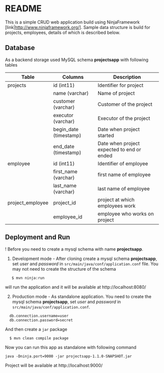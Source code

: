 # README

This is a simple CRUD web application build using NinjaFramework [link|http://www.ninjaframework.org/].
Sample data structure is build for projects, employees, details of which is described below.

## Database

As a backend storage used MySQL schema **projectsapp** with following tables

| Table | Columns | Description |
| ----- | ------- | ----------- |
| projects | id (int11) | Identifier for project |
|          | name (varchar) | Name of project |
|          | customer (varchar) | Customer of the project |
|          | executor (varchar) | Executor of the project |
|          | begin_date (timestamp) | Date when project started |
|          | end_date (timestamp) | Date when project expected to end or ended |
| employee | id (int11) | Identifier of employee |
|          | first_name (varchar) | first name of employee |
|          | last_name (varchar) | last name of employee |
| project_employee | project_id | project at which employees work |
|                  | employee_id | employee who works on project |


## Deployment and Run

! Before you need to create a mysql schema with name **projectsapp**.

1. Development mode - After cloning create a mysql schema **projectsapp**, set _user_ and _password_
in `src/main/java/conf/application.conf` file. You may not need to create the structure of the schema

``` 
   $ mvn ninja:run 
```

will run the application and it will be available at http://localhost:8080/

2. Production mode - As standalone application. You need to create the mysql schema **projectsapp**,
set _user_ and _password_ in `src/main/java/conf/application.conf`.

```
  db.connection.username=user
  db.connection.password=secret
```

And then create a `jar` package
```
  $ mvn clean compile package
```

Now you can run this app as standalone with following command
```
java -Dninja.port=9000 -jar projectsapp-1.1.0-SNAPSHOT.jar
```
Project will be available at http://localhost:9000/

